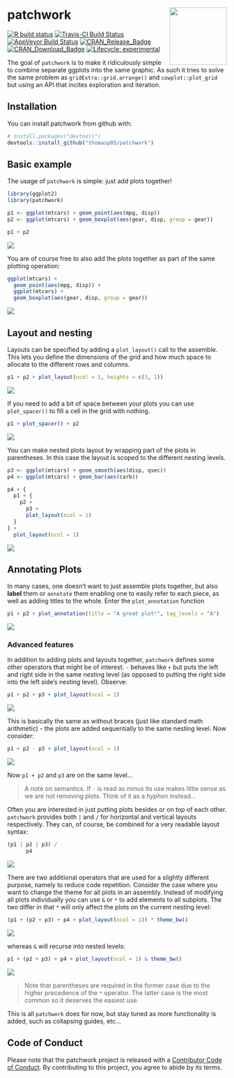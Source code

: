 
<!-- README.md is generated from README.Rmd. Please edit that file -->

# patchwork <a href='https://patchwork.data-imaginist.com'><img src='man/figures/logo.png' align="right" height="131.5" /></a>

<!-- badges: start -->

[![R build
status](https://github.com/thomasp85/patchwork/workflows/R-CMD-check/badge.svg)](https://github.com/thomasp85/patchwork/actions?workflow=R-CMD-check)
[![Travis-CI Build
Status](https://travis-ci.org/thomasp85/patchwork.svg?branch=master)](https://travis-ci.org/thomasp85/patchwork)
[![AppVeyor Build
Status](https://ci.appveyor.com/api/projects/status/github/thomasp85/patchwork?branch=master&svg=true)](https://ci.appveyor.com/project/thomasp85/patchwork)
[![CRAN\_Release\_Badge](http://www.r-pkg.org/badges/version-ago/patchwork)](https://CRAN.R-project.org/package=patchwork)
[![CRAN\_Download\_Badge](http://cranlogs.r-pkg.org/badges/patchwork)](https://CRAN.R-project.org/package=patchwork)
[![Lifecycle:
experimental](https://img.shields.io/badge/lifecycle-experimental-orange.svg)](https://www.tidyverse.org/lifecycle/#experimental)
<!-- badges: end -->

The goal of `patchwork` is to make it ridiculously simple to combine
separate ggplots into the same graphic. As such it tries to solve the
same problem as `gridExtra::grid.arrange()` and `cowplot::plot_grid` but
using an API that incites exploration and iteration.

## Installation

You can install patchwork from github with:

``` r
# install.packages("devtools")
devtools::install_github("thomasp85/patchwork")
```

## Basic example

The usage of `patchwork` is simple: just add plots together\!

``` r
library(ggplot2)
library(patchwork)

p1 <- ggplot(mtcars) + geom_point(aes(mpg, disp))
p2 <- ggplot(mtcars) + geom_boxplot(aes(gear, disp, group = gear))

p1 + p2
```

![](man/figures/README-example-1.png)<!-- -->

You are of course free to also add the plots together as part of the
same plotting operation:

``` r
ggplot(mtcars) +
  geom_point(aes(mpg, disp)) +
  ggplot(mtcars) + 
  geom_boxplot(aes(gear, disp, group = gear))
```

![](man/figures/README-unnamed-chunk-2-1.png)<!-- -->

## Layout and nesting

Layouts can be specified by adding a `plot_layout()` call to the
assemble. This lets you define the dimensions of the grid and how much
space to allocate to the different rows and columns.

``` r
p1 + p2 + plot_layout(ncol = 1, heights = c(3, 1))
```

![](man/figures/README-unnamed-chunk-3-1.png)<!-- -->

If you need to add a bit of space between your plots you can use
`plot_spacer()` to fill a cell in the grid with nothing.

``` r
p1 + plot_spacer() + p2
```

![](man/figures/README-unnamed-chunk-4-1.png)<!-- -->

You can make nested plots layout by wrapping part of the plots in
parentheses. In this case the layout is scoped to the different nesting
levels.

``` r
p3 <- ggplot(mtcars) + geom_smooth(aes(disp, qsec))
p4 <- ggplot(mtcars) + geom_bar(aes(carb))

p4 + {
  p1 + {
    p2 +
      p3 +
      plot_layout(ncol = 1)
  }
} +
  plot_layout(ncol = 1)
```

![](man/figures/README-unnamed-chunk-5-1.png)<!-- -->

## Annotating Plots

In many cases, one doesn’t want to just assemble plots together, but
also **label** them or `annotate` them enabling one to easily refer to
each piece, as well as adding titles to the whole. Enter the
`plot_annotation` function

``` r
p1 + p2 + plot_annotation(title = "A great plot!", tag_levels = "A")
```

![](man/figures/README-unnamed-chunk-6-1.png)<!-- -->

### Advanced features

In addition to adding plots and layouts together, `patchwork` defines
some other operators that might be of interest. `-` behaves like `+` but
puts the left and right side in the same nesting level (as opposed to
putting the right side into the left side’s nesting level). Observe:

``` r
p1 + p2 + p3 + plot_layout(ncol = 1)
```

![](man/figures/README-unnamed-chunk-7-1.png)<!-- -->

This is basically the same as without braces (just like standard math
arithmetic) - the plots are added sequentially to the same nesting
level. Now consider:

``` r
p1 + p2 - p3 + plot_layout(ncol = 1)
```

![](man/figures/README-unnamed-chunk-8-1.png)<!-- -->

Now `p1 + p2` and `p3` are on the same level…

> A note on semantics. If `-` is read as *minus* its use makes little
> sense as we are not removing plots. Think of it as a *hyphen* instead…

Often you are interested in just putting plots besides or on top of each
other. `patchwork` provides both `|` and `/` for horizontal and vertical
layouts respectively. They can, of course, be combined for a very
readable layout syntax:

``` r
(p1 | p2 | p3) /
      p4
```

![](man/figures/README-unnamed-chunk-9-1.png)<!-- -->

There are two additional operators that are used for a slightly
different purpose, namely to reduce code repetition. Consider the case
where you want to change the theme for all plots in an assembly. Instead
of modifying all plots individually you can use `&` or `*` to add
elements to all subplots. The two differ in that `*` will only affect
the plots on the current nesting level:

``` r
(p1 + (p2 + p3) + p4 + plot_layout(ncol = 1)) * theme_bw()
```

![](man/figures/README-unnamed-chunk-10-1.png)<!-- -->

whereas `&` will recurse into nested levels:

``` r
p1 + (p2 + p3) + p4 + plot_layout(ncol = 1) & theme_bw()
```

![](man/figures/README-unnamed-chunk-11-1.png)<!-- -->

> Note that parentheses are required in the former case due to the
> higher precedence of the `*` operator. The latter case is the most
> common so it deserves the easiest use.

This is all `patchwork` does for now, but stay tuned as more
functionality is added, such as collapsing guides, etc…

## Code of Conduct

Please note that the patchwork project is released with a [Contributor
Code of
Conduct](https://contributor-covenant.org/version/1/0/0/CODE_OF_CONDUCT.html).
By contributing to this project, you agree to abide by its terms.

